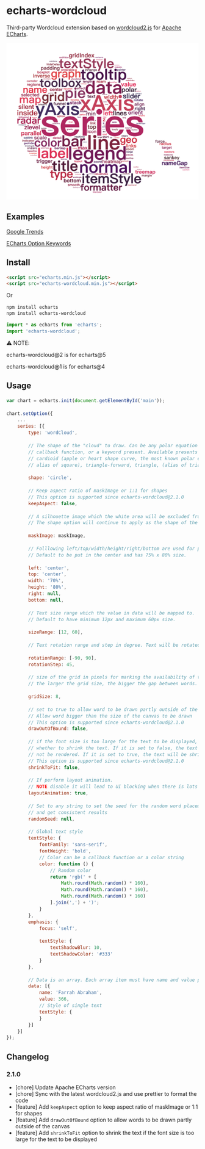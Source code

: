 # echarts-wordcloud

Third-party Wordcloud extension based on [wordcloud2.js](https://github.com/timdream/wordcloud2.js) for [Apache ECharts](https://github.com/apache/echarts).

![](./example/word-cloud.png)

## Examples

[Google Trends](https://ecomfe.github.io/echarts-wordcloud/example/wordCloud.html)

[ECharts Option Keywords](https://ecomfe.github.io/echarts-wordcloud/example/optionKeywords.html)

## Install

```html
<script src="echarts.min.js"></script>
<script src="echarts-wordcloud.min.js"></script>
```

Or

```shell
npm install echarts
npm install echarts-wordcloud
```

```js
import * as echarts from 'echarts';
import 'echarts-wordcloud';
```

⚠️ NOTE:

echarts-wordcloud@2 is for echarts@5

echarts-wordcloud@1 is for echarts@4

## Usage

```js
var chart = echarts.init(document.getElementById('main'));

chart.setOption({
    ...
    series: [{
        type: 'wordCloud',

        // The shape of the "cloud" to draw. Can be any polar equation represented as a
        // callback function, or a keyword present. Available presents are circle (default),
        // cardioid (apple or heart shape curve, the most known polar equation), diamond (
        // alias of square), triangle-forward, triangle, (alias of triangle-upright, pentagon, and star.

        shape: 'circle',

        // Keep aspect ratio of maskImage or 1:1 for shapes
        // This option is supported since echarts-wordcloud@2.1.0
        keepAspect: false,

        // A silhouette image which the white area will be excluded from drawing texts.
        // The shape option will continue to apply as the shape of the cloud to grow.

        maskImage: maskImage,

        // Folllowing left/top/width/height/right/bottom are used for positioning the word cloud
        // Default to be put in the center and has 75% x 80% size.

        left: 'center',
        top: 'center',
        width: '70%',
        height: '80%',
        right: null,
        bottom: null,

        // Text size range which the value in data will be mapped to.
        // Default to have minimum 12px and maximum 60px size.

        sizeRange: [12, 60],

        // Text rotation range and step in degree. Text will be rotated randomly in range [-90, 90] by rotationStep 45

        rotationRange: [-90, 90],
        rotationStep: 45,

        // size of the grid in pixels for marking the availability of the canvas
        // the larger the grid size, the bigger the gap between words.

        gridSize: 8,

        // set to true to allow word to be drawn partly outside of the canvas.
        // Allow word bigger than the size of the canvas to be drawn
        // This option is supported since echarts-wordcloud@2.1.0
        drawOutOfBound: false,

        // if the font size is too large for the text to be displayed,
        // whether to shrink the text. If it is set to false, the text will
        // not be rendered. If it is set to true, the text will be shrinked.
        // This option is supported since echarts-wordcloud@2.1.0
        shrinkToFit: false,

        // If perform layout animation.
        // NOTE disable it will lead to UI blocking when there is lots of words.
        layoutAnimation: true,

        // Set to any string to set the seed for the random word placement
        // and get consistent results
        randomSeed: null,

        // Global text style
        textStyle: {
            fontFamily: 'sans-serif',
            fontWeight: 'bold',
            // Color can be a callback function or a color string
            color: function () {
                // Random color
                return 'rgb(' + [
                    Math.round(Math.random() * 160),
                    Math.round(Math.random() * 160),
                    Math.round(Math.random() * 160)
                ].join(',') + ')';
            }
        },
        emphasis: {
            focus: 'self',

            textStyle: {
                textShadowBlur: 10,
                textShadowColor: '#333'
            }
        },

        // Data is an array. Each array item must have name and value property.
        data: [{
            name: 'Farrah Abraham',
            value: 366,
            // Style of single text
            textStyle: {
            }
        }]
    }]
});
```

## Changelog

### 2.1.0

- [chore] Update Apache ECharts version
- [chore] Sync with the latest wordcloud2.js and use prettier to format the code
- [feature] Add `keepAspect` option to keep aspect ratio of maskImage or 1:1 for shapes
- [feature] Add `drawOutOfBound` option to allow words to be drawn partly outside of the canvas
- [feature] Add `shrinkToFit` option to shrink the text if the font size is too large for the text to be displayed
